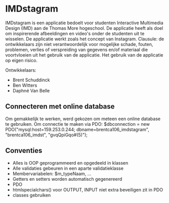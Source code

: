 # IMDstagram
IMDstagram is een applicatie bedoelt voor studenten Interactive Multimedia Design (IMD) aan de Thomas More hogeschool. De applicatie heeft als doel om inspirerende afbeeldingen en video's onder de studenten uit te wisselen. De applicatie werkt zoals het concept van Instagram.
Clausule: de ontwikkelaars zijn niet verantwoordelijk voor mogelijke schade, fouten, problemen, verlies of verspreiding van gegevens en/of materiaal die voortvloeien uit het gebruik van de applicatie. Het gebruik van de applicatie op eigen risico.

Ontwikkelaars:
* Brent Schuddinck
* Ben Witters
* Daphné Van Belle

## Connecteren met online database
Om gemakkelijk te werken, werd gekozen om meteen een online database te gebruiken. Om connectie te maken via PDO:
$dbconnection = new PDO("mysql:host=159.253.0.244; dbname=brentca106_imdstagram", "brentca106_imdst", "gvqQpiGqo#(5)");

## Conventies
* Alles is OOP geprogrammeerd en opgedeeld in klassen
* Alle validaties gebeuren in een aparte validatieklasse
* Membervariabelen: $m_typeNaam, ...
* Getters en setters worden automatisch gegenereerd
* PDO
* htmlspecialchars() voor OUTPUT, INPUT niet extra beveiligen zit in PDO
* classes gebruiken